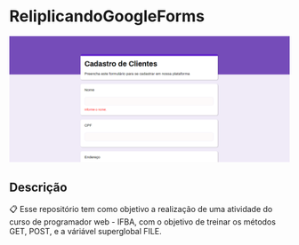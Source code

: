 # ReliplicandoGoogleForms

![Capa Projeto](assets/img/capa_readme.png)

## Descrição

:clipboard: Esse repositório tem como objetivo a realização de uma atividade do curso de programador web - IFBA, com o objetivo de treinar os métodos GET, POST, e a váriável superglobal FILE.
